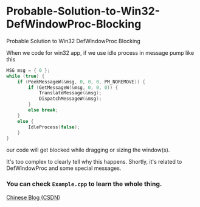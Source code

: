 # Probable-Solution-to-Win32-DefWindowProc-Blocking
Probable Solution to Win32 DefWindowProc Blocking

When we code for win32 app, if we use idle process in message pump like this
```cpp
MSG msg = { 0 };
while (true) {
    if (PeekMessageW(&msg, 0, 0, 0, PM_NOREMOVE)) {
        if (GetMessageW(&msg, 0, 0, 0)) {
            TranslateMessage(&msg);
            DispatchMessageW(&msg);
        }
        else break;
    }
    else {
        IdleProcess(false);
    }
}
```
our code will get blocked while dragging or sizing the window(s).

It's too complex to clearly tell why this happens.
Shortly, it's related to DefWindowProc and some special messages.

### You can check `Example.cpp` to learn the whole thing.

[Chinese Blog (CSDN)](https://blog.csdn.net/MysteryWorldGod/article/details/129335988)
